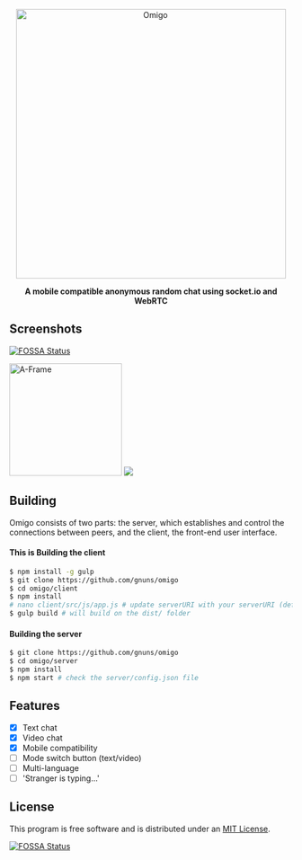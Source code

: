 <p align="center"><img width="480" alt="Omigo" src="http://i.imgur.com/0Rjl4RZ.png"></p>

<p align="center"><b>A mobile compatible anonymous random chat using socket.io and WebRTC</b></p>

## Screenshots
[![FOSSA Status](https://app.fossa.io/api/projects/git%2Bgithub.com%2Fgnuns%2Fomigo.svg?type=shield)](https://app.fossa.io/projects/git%2Bgithub.com%2Fgnuns%2Fomigo?ref=badge_shield)

<img width="200" alt="A-Frame" src="http://i.imgur.com/2cmHx3p.png">
<img src="http://i.imgur.com/18tD8BW.png">

## Building
Omigo consists of two parts: the server, which establishes and control the connections between peers, and the client, the front-end user interface.

#### This is Building the client

```sh
$ npm install -g gulp
$ git clone https://github.com/gnuns/omigo
$ cd omigo/client
$ npm install
# nano client/src/js/app.js # update serverURI with your serverURI (default is http://localhost:3000)
$ gulp build # will build on the dist/ folder
```

#### Building the server

```sh
$ git clone https://github.com/gnuns/omigo
$ cd omigo/server
$ npm install
$ npm start # check the server/config.json file
```

## Features
- [x] Text chat
- [x] Video chat
- [x] Mobile compatibility
- [ ] Mode switch button (text/video)
- [ ] Multi-language
- [ ] 'Stranger is typing...'

## License

This program is free software and is distributed under an [MIT License](LICENSE).


[![FOSSA Status](https://app.fossa.io/api/projects/git%2Bgithub.com%2Fgnuns%2Fomigo.svg?type=large)](https://app.fossa.io/projects/git%2Bgithub.com%2Fgnuns%2Fomigo?ref=badge_large)
